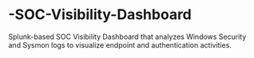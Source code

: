# -SOC-Visibility-Dashboard
Splunk-based SOC Visibility Dashboard that analyzes Windows Security and Sysmon logs to visualize endpoint and authentication activities.
